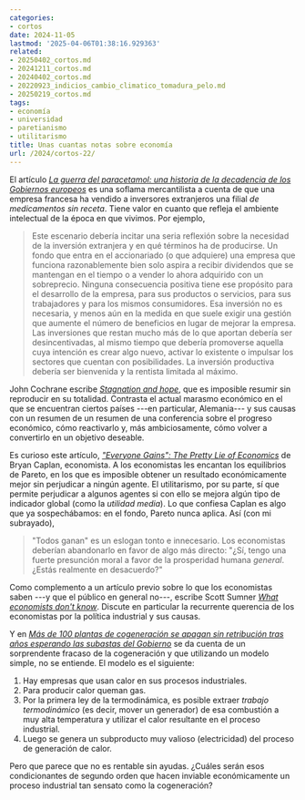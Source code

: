 ```yaml
---
categories:
- cortos
date: 2024-11-05
lastmod: '2025-04-06T01:38:16.929363'
related:
- 20250402_cortos.md
- 20241211_cortos.md
- 20240402_cortos.md
- 20220923_indicios_cambio_climatico_tomadura_pelo.md
- 20250219_cortos.md
tags:
- economía
- universidad
- paretianismo
- utilitarismo
title: Unas cuantas notas sobre economía
url: /2024/cortos-22/
---
```


El artículo [_La guerra del paracetamol: una historia de la decadencia de los Gobiernos europeos_](https://www.elconfidencial.com/economia/2024-10-18/paracetamol-sanofi-decadencia-gobiernos_3985198/) es una soflama mercantilista a cuenta de que una empresa francesa ha vendido a inversores extranjeros una filial _de medicamentos sin receta_. Tiene valor en cuanto que refleja el ambiente intelectual de la época en que vivimos. Por ejemplo,

> Este escenario debería incitar una seria reflexión sobre la necesidad de la inversión extranjera y en qué términos ha de producirse. Un fondo que entra en el accionariado (o que adquiere) una empresa que funciona razonablemente bien solo aspira a recibir dividendos que se mantengan en el tiempo o a vender lo ahora adquirido con un sobreprecio. Ninguna consecuencia positiva tiene ese propósito para el desarrollo de la empresa, para sus productos o servicios, para sus trabajadores y para los mismos consumidores. Esa inversión no es necesaria, y menos aún en la medida en que suele exigir una gestión que aumente el número de beneficios en lugar de mejorar la empresa. Las inversiones que restan mucho más de lo que aportan debería ser desincentivadas, al mismo tiempo que debería promoverse aquella cuya intención es crear algo nuevo, activar lo existente o impulsar los sectores que cuentan con posibilidades. La inversión productiva debería ser bienvenida y la rentista limitada al máximo.

John Cochrane escribe [_Stagnation and hope_](https://www.grumpy-economist.com/p/stagnation-and-hope), que es imposible resumir sin reproducir en su totalidad. Contrasta el actual marasmo económico en el que se encuentran ciertos países ---en particular, Alemania--- y sus causas con un resumen de un resumen de una conferencia sobre el progreso económico, cómo reactivarlo y, más ambiciosamente, cómo volver a convertirlo en un objetivo deseable.

Es curioso este artículo, [_"Everyone Gains": The Pretty Lie of Economics_](https://www.betonit.ai/p/everyone-gains-the-pretty-lie-of) de Bryan Caplan, economista. A los economistas les encantan los equilibrios de Pareto, en los que es imposible obtener un resultado económicamente mejor sin perjudicar a ningún agente. El utilitarismo, por su parte, sí que permite perjudicar a algunos agentes si con ello se mejora algún tipo de indicador global (como la _utilidad media_). Lo que confiesa Caplan es algo que ya sospechábamos: en el fondo, Pareto nunca aplica. Así (con mi subrayado),

> "Todos ganan" es un eslogan tonto e innecesario. Los economistas deberían abandonarlo en favor de algo más directo: "¿Sí, tengo una fuerte presunción moral a favor de la prosperidad humana _general_. ¿Estás realmente en desacuerdo?"

Como complemento a un artículo previo sobre lo que los economistas saben ---y que el público en general no---, escribe Scott Sumner [_What economists don't know_](https://scottsumner.substack.com/p/what-economists-dont-know). Discute en particular la recurrente querencia de los economistas por la política industrial y sus causas.

Y en [_Más de 100 plantas de cogeneración se apagan sin retribución tras años esperando las subastas del Gobierno_](https://www.20minutos.es/lainformacion/economia-y-finanzas/plantas-cogeneracion-apagan-sin-retribucion-anos-esperando-subastas-gobierno-5640071/) se da cuenta de un sorprendente fracaso de la cogeneración y que utilizando un modelo simple, no se entiende. El modelo es el siguiente:

1. Hay empresas que usan calor en sus procesos industriales.
1. Para producir calor queman gas.
1. Por la primera ley de la termodinámica, es posible extraer _trabajo termodinámico_ (es decir, mover un generador) de esa combustión a muy alta temperatura y utilizar el calor resultante en el proceso industrial.
1. Luego se genera un subproducto muy valioso (electricidad) del proceso de generación de calor.

Pero que parece que no es rentable sin ayudas. ¿Cuáles serán esos condicionantes de segundo orden que hacen inviable económicamente un proceso industrial tan sensato como la cogeneración?
